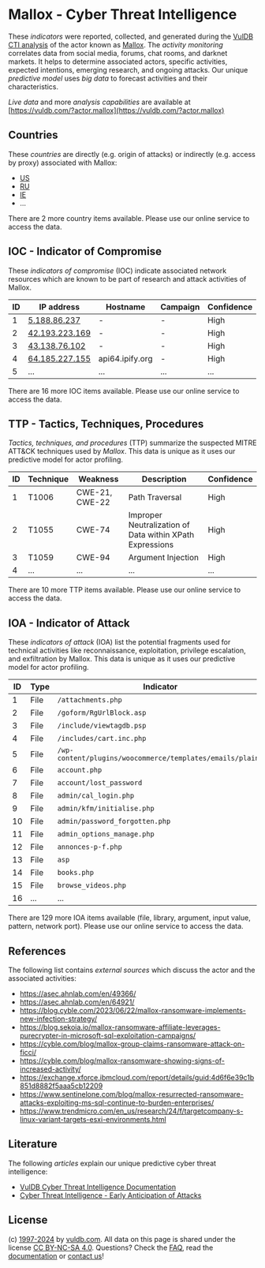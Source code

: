 # Mallox - Cyber Threat Intelligence

These _indicators_ were reported, collected, and generated during the [VulDB CTI analysis](https://vuldb.com/?kb.cti) of the actor known as [Mallox](https://vuldb.com/?actor.mallox). The _activity monitoring_ correlates data from social media, forums, chat rooms, and darknet markets. It helps to determine associated actors, specific activities, expected intentions, emerging research, and ongoing attacks. Our unique _predictive model_ uses _big data_ to forecast activities and their characteristics.

_Live data_ and more _analysis capabilities_ are available at [https://vuldb.com/?actor.mallox](https://vuldb.com/?actor.mallox)

## Countries

These _countries_ are directly (e.g. origin of attacks) or indirectly (e.g. access by proxy) associated with Mallox:

* [US](https://vuldb.com/?country.us)
* [RU](https://vuldb.com/?country.ru)
* [IE](https://vuldb.com/?country.ie)
* ...

There are 2 more country items available. Please use our online service to access the data.

## IOC - Indicator of Compromise

These _indicators of compromise_ (IOC) indicate associated network resources which are known to be part of research and attack activities of Mallox.

ID | IP address | Hostname | Campaign | Confidence
-- | ---------- | -------- | -------- | ----------
1 | [5.188.86.237](https://vuldb.com/?ip.5.188.86.237) | - | - | High
2 | [42.193.223.169](https://vuldb.com/?ip.42.193.223.169) | - | - | High
3 | [43.138.76.102](https://vuldb.com/?ip.43.138.76.102) | - | - | High
4 | [64.185.227.155](https://vuldb.com/?ip.64.185.227.155) | api64.ipify.org | - | High
5 | ... | ... | ... | ...

There are 16 more IOC items available. Please use our online service to access the data.

## TTP - Tactics, Techniques, Procedures

_Tactics, techniques, and procedures_ (TTP) summarize the suspected MITRE ATT&CK techniques used by _Mallox_. This data is unique as it uses our predictive model for actor profiling.

ID | Technique | Weakness | Description | Confidence
-- | --------- | -------- | ----------- | ----------
1 | T1006 | CWE-21, CWE-22 | Path Traversal | High
2 | T1055 | CWE-74 | Improper Neutralization of Data within XPath Expressions | High
3 | T1059 | CWE-94 | Argument Injection | High
4 | ... | ... | ... | ...

There are 10 more TTP items available. Please use our online service to access the data.

## IOA - Indicator of Attack

These _indicators of attack_ (IOA) list the potential fragments used for technical activities like reconnaissance, exploitation, privilege escalation, and exfiltration by Mallox. This data is unique as it uses our predictive model for actor profiling.

ID | Type | Indicator | Confidence
-- | ---- | --------- | ----------
1 | File | `/attachments.php` | High
2 | File | `/goform/RgUrlBlock.asp` | High
3 | File | `/include/viewtagdb.psp` | High
4 | File | `/includes/cart.inc.php` | High
5 | File | `/wp-content/plugins/woocommerce/templates/emails/plain/` | High
6 | File | `account.php` | Medium
7 | File | `account/lost_password` | High
8 | File | `admin/cal_login.php` | High
9 | File | `admin/kfm/initialise.php` | High
10 | File | `admin/password_forgotten.php` | High
11 | File | `admin_options_manage.php` | High
12 | File | `annonces-p-f.php` | High
13 | File | `asp` | Low
14 | File | `books.php` | Medium
15 | File | `browse_videos.php` | High
16 | ... | ... | ...

There are 129 more IOA items available (file, library, argument, input value, pattern, network port). Please use our online service to access the data.

## References

The following list contains _external sources_ which discuss the actor and the associated activities:

* https://asec.ahnlab.com/en/49366/
* https://asec.ahnlab.com/en/64921/
* https://blog.cyble.com/2023/06/22/mallox-ransomware-implements-new-infection-strategy/
* https://blog.sekoia.io/mallox-ransomware-affiliate-leverages-purecrypter-in-microsoft-sql-exploitation-campaigns/
* https://cyble.com/blog/mallox-group-claims-ransomware-attack-on-ficci/
* https://cyble.com/blog/mallox-ransomware-showing-signs-of-increased-activity/
* https://exchange.xforce.ibmcloud.com/report/details/guid:4d6f6e39c1b851d8882f5aaa5cb12209
* https://www.sentinelone.com/blog/mallox-resurrected-ransomware-attacks-exploiting-ms-sql-continue-to-burden-enterprises/
* https://www.trendmicro.com/en_us/research/24/f/targetcompany-s-linux-variant-targets-esxi-environments.html

## Literature

The following _articles_ explain our unique predictive cyber threat intelligence:

* [VulDB Cyber Threat Intelligence Documentation](https://vuldb.com/?kb.cti)
* [Cyber Threat Intelligence - Early Anticipation of Attacks](https://www.scip.ch/en/?labs.20201022)

## License

(c) [1997-2024](https://vuldb.com/?kb.changelog) by [vuldb.com](https://vuldb.com/?kb.about). All data on this page is shared under the license [CC BY-NC-SA 4.0](https://creativecommons.org/licenses/by-nc-sa/4.0/). Questions? Check the [FAQ](https://vuldb.com/?kb.faq), read the [documentation](https://vuldb.com/?kb) or [contact us](https://vuldb.com/?contact)!
